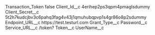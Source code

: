 <?xml version="1.0" encoding="UTF-8"?>
<CustomMetadata xmlns="http://soap.sforce.com/2006/04/metadata" xmlns:xsi="http://www.w3.org/2001/XMLSchema-instance" xmlns:xsd="http://www.w3.org/2001/XMLSchema">
    <label>Transaction_Token</label>
    <protected>false</protected>
    <values>
        <field>Client_Id__c</field>
        <value xsi:type="xsd:string">4erihep2ps3qpm4pmaglsdummy</value>
    </values>
    <values>
        <field>Client_Secret__c</field>
        <value xsi:type="xsd:string">5t2h7kudcjbv3c6pahq3fag4v43j1qmuhubqpvp1s4gr86o8p2sdummy</value>
    </values>
    <values>
        <field>Endpoint_URL__c</field>
        <value xsi:type="xsd:string">https://test.testurl.com</value>
    </values>
    <values>
        <field>Grant_Type__c</field>
        <value xsi:nil="true"/>
    </values>
    <values>
        <field>Password__c</field>
        <value xsi:nil="true"/>
    </values>
    <values>
        <field>Service_URL__c</field>
        <value xsi:type="xsd:string">/token?</value>
    </values>
    <values>
        <field>Token__c</field>
        <value xsi:nil="true"/>
    </values>
    <values>
        <field>UserName__c</field>
        <value xsi:nil="true"/>
    </values>
</CustomMetadata>
